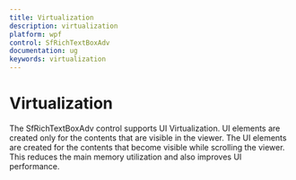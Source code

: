```yaml
---
title: Virtualization
description: virtualization
platform: wpf
control: SfRichTextBoxAdv
documentation: ug
keywords: virtualization
---
```

# Virtualization

The SfRichTextBoxAdv control supports UI Virtualization. UI elements are created only for the contents that are visible in the viewer. The UI elements are created for the contents that become visible while scrolling the viewer. This reduces the main memory utilization and also improves UI performance.
